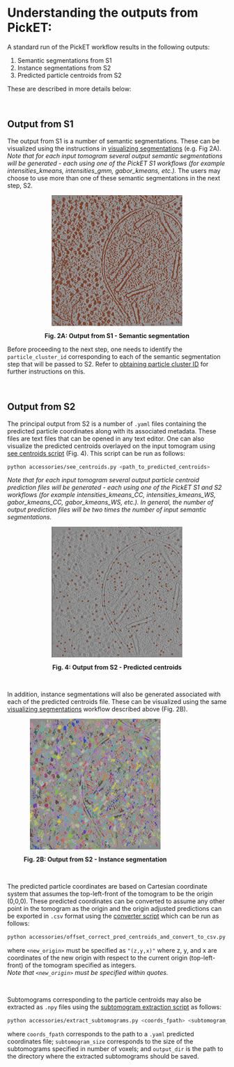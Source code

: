 # Understanding the outputs from PickET:
A standard run of the PickET workflow results in the following outputs:
1. Semantic segmentations from S1
2. Instance segmentations from S2
3. Predicted particle centroids from S2

These are described in more details below:

<br>

## Output from S1
The output from S1 is a number of semantic segmentations. These can be visualized using the instructions in [visualizing segmentations](../docs/visualizing_segmentations.md) (e.g. Fig 2A). *Note that for each input tomogram several output semantic segmentations will be generated - each using one of the PickET S1 workflows (for example intensities_kmeans, intensities_gmm, gabor_kmeans, etc.).* The users may choose to use more than one of these semantic segmentations in the next step, S2.

<div align="center">
    <img src="../images/semantic_segmentation.png" alt="Fig. 2A: Output from S1 - Semantic segmentation" height="300" align="center">
    <p align="center"><b>Fig. 2A: Output from S1 - Semantic segmentation </b></p>
</div>

Before proceeding to the next step, one needs to identify the `particle_cluster_id` corresponding to each of the semantic segmentation step that will be passed to S2. Refer to [obtaining particle cluster ID](../docs/obtaining_particle_cluster_id.md) for further instructions on this.

<br>

## Output from S2
The principal output from S2 is a number of `.yaml` files containing the predicted particle coordinates along with its associated metadata. These files are text files that can be opened in any text editor. One can also visualize the predicted centroids overlayed on the input tomogram using [see centroids script](../accessories/see_centroids.py) (Fig. 4). This script can be run as follows:
```bash
python accessories/see_centroids.py <path_to_predicted_centroids>
```
*Note that for each input tomogram several output particle centroid prediction files will be generated - each using one of the PickET S1 and S2 workflows (for example intensities_kmeans_CC, intensities_kmeans_WS, gabor_kmeans_CC, gabor_kmeans_WS, etc.). In general, the number of output prediction files will be two times the number of input semantic segmentations.*

<div style="display: flex; justify-content: center;">
    <div align="center">
        <img src="../images/predicted_centroids.png" alt="Fig. 4: Output from S2 - Predicted centroids" height="300" align="center">
        <p align="center"><b>Fig. 4: Output from S2 - Predicted centroids</b></p>
    </div>
</div>
<br/>

In addition, instance segmentations will also be generated associated with each of the predicted centroids file. These can be visualized using the same [visualizing segmentations](../docs/visualizing_segmentations.md) workflow described above (Fig. 2B).

<div style="display: flex; justify-content: center;">
    <div align="center" style="margin-right: 100px;">
        <img src="../images/instance_segmentation.png" alt="Fig. 2B: Output from S2 - Instance segmentation" height="300" align="center">
        <p align="center"><b>Fig. 2B: Output from S2 - Instance segmentation</b></p>
    </div>
</div>

<br/>

The predicted particle coordinates are based on Cartesian coordinate system that assumes the top-left-front of the tomogram to be the origin (0,0,0). These predicted coordinates can be converted to assume any other point in the tomogram as the origin and the origin adjusted predictions can be exported in `.csv` format using the [converter script](../accessories/offset_correct_pred_centroids_and_convert_to_csv.py) which can be run as follows:
```bash
python accessories/offset_correct_pred_centroids_and_convert_to_csv.py -i <input_fname> -o <output_dir> -n "<new_origin>"
```
where `<new_origin>` must be specified as `"(z,y,x)"` where z, y, and x are coordinates of the new origin with respect to the current origin (top-left-front) of the tomogram specified as integers.  
*Note that `<new_origin>` must be specified within quotes.*

<br/>

Subtomograms corresponding to the particle centroids may also be extracted as `.npy` files using the [subtomogram extraction script](../accessories/extract_subtomograms.py) as follows:
```bash
python accessories/extract_subtomograms.py <coords_fpath> <subtomogram_size> <output_dir>
```
where `coords_fpath` corresponds to the path to a `.yaml` predicted coordinates file; `subtomogram_size` corresponds to the size of the subtomograms specified in number of voxels; and `output_dir` is the path to the directory where the extracted subtomograms should be saved.










